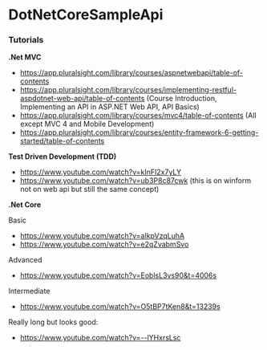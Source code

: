 # DotNetCoreSampleApi

### Tutorials

**.Net MVC**

* https://app.pluralsight.com/library/courses/aspnetwebapi/table-of-contents
* https://app.pluralsight.com/library/courses/implementing-restful-aspdotnet-web-api/table-of-contents 
(Course Introduction, Implementing an API in ASP.NET Web API, API Basics)
* https://app.pluralsight.com/library/courses/mvc4/table-of-contents (All except MVC 4 and Mobile Development)
* https://app.pluralsight.com/library/courses/entity-framework-6-getting-started/table-of-contents


**Test Driven Development (TDD)**
* https://www.youtube.com/watch?v=kInFI2x7yLY
* https://www.youtube.com/watch?v=ub3P8c87cwk (this is on winform not on web api but still the same concept)




**.Net Core**

Basic
* https://www.youtube.com/watch?v=aIkpVzqLuhA
* https://www.youtube.com/watch?v=e2qZvabmSvo

Advanced
* https://www.youtube.com/watch?v=EoblsL3vs90&t=4006s

Intermediate
* https://www.youtube.com/watch?v=O5tBP7tKen8&t=13239s

Really long but looks good:
* https://www.youtube.com/watch?v=--lYHxrsLsc
